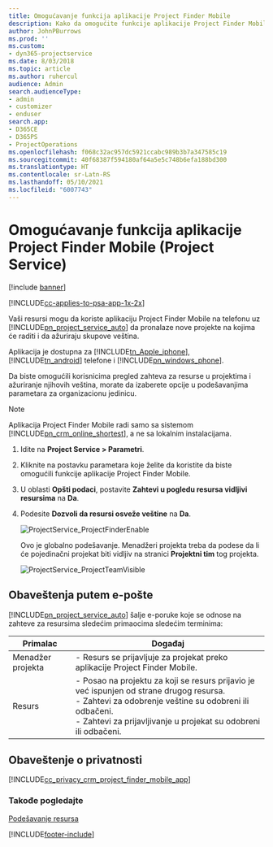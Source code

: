 ```yaml
---
title: Omogućavanje funkcija aplikacije Project Finder Mobile
description: Kako da omogućite funkcije aplikacije Project Finder Mobile za aplikaciju Project Service
author: JohnPBurrows
ms.prod: ''
ms.custom:
- dyn365-projectservice
ms.date: 8/03/2018
ms.topic: article
ms.author: ruhercul
audience: Admin
search.audienceType:
- admin
- customizer
- enduser
search.app:
- D365CE
- D365PS
- ProjectOperations
ms.openlocfilehash: f068c32ac957dc5921ccabc989b3b7a347585c19
ms.sourcegitcommit: 40f68387f594180af64a5e5c748b6efa188bd300
ms.translationtype: HT
ms.contentlocale: sr-Latn-RS
ms.lasthandoff: 05/10/2021
ms.locfileid: "6007743"
---
```

# <a name="enable-project-finder-mobile-app-features-project-service"></a>Omogućavanje funkcija aplikacije Project Finder Mobile (Project Service)

[!include [banner](../includes/psa-now-project-operations.md)]

[!INCLUDE[cc-applies-to-psa-app-1x-2x](../includes/cc-applies-to-psa-app-1x-2x.md)]

Vaši resursi mogu da koriste aplikaciju Project Finder Mobile na telefonu uz [!INCLUDE[pn_project_service_auto](../includes/pn-project-service-auto.md)] da pronalaze nove projekte na kojima će raditi i da ažuriraju skupove veština.  
  
 Aplikacija je dostupna za [!INCLUDE[tn_Apple_iphone](../includes/tn-apple-iphone.md)], [!INCLUDE[tn_android](../includes/tn-android.md)] telefone i [!INCLUDE[pn_windows_phone](../includes/pn-windows-phone.md)].  
    
 Da biste omogućili korisnicima pregled zahteva za resurse u projektima i ažuriranje njihovih veština, morate da izaberete opcije u podešavanjima parametara za organizacionu jedinicu.
  
> [!NOTE]
>  Aplikacija Project Finder Mobile radi samo sa sistemom [!INCLUDE[pn_crm_online_shortest](../includes/pn-crm-online-shortest.md)], a ne sa lokalnim instalacijama.  
  
1. Idite na **Project Service > Parametri**.  
  
2. Kliknite na postavku parametara koje želite da koristite da biste omogućili funkcije aplikacije Project Finder Mobile.  
  
3. U oblasti **Opšti podaci**, postavite **Zahtevi u pogledu resursa vidljivi resursima** na **Da**.  
  
4. Podesite **Dozvoli da resursi osveže veštine** na **Da**.  
  
   ![ProjectService_ProjectFinderEnable](../psa/media/project-service-project-finder-enable.png "ProjectService_ProjectFinderEnable")  
  
   Ovo je globalno podešavanje. Menadžeri projekta treba da podese da li će pojedinačni projekat biti vidljiv na stranici **Projektni tim** tog projekta.  
  
   ![ProjectService_ProjectTeamVisible](../psa/media/project-service-project-team-visible.png "ProjectService_ProjectTeamVisible")  
  
## <a name="email-notifications"></a>Obaveštenja putem e-pošte  
 [!INCLUDE[pn_project_service_auto](../includes/pn-project-service-auto.md)] šalje e-poruke koje se odnose na zahteve za resursima sledećim primaocima sledećim terminima:  
  
|Primalac|Događaj|  
|---------------|-----------|  
|Menadžer projekta|- Resurs se prijavljuje za projekat preko aplikacije Project Finder Mobile.|  
|Resurs|- Posao na projektu za koji se resurs prijavio je već ispunjen od strane drugog resursa.<br />- Zahtevi za odobrenje veštine su odobreni ili odbačeni.<br />- Zahtevi za prijavljivanje u projekat su odobreni ili odbačeni.|  
  
## <a name="privacy-notice"></a>Obaveštenje o privatnosti  
 [!INCLUDE[cc_privacy_crm_project_finder_mobile_app](../includes/cc-privacy-crm-project-finder-mobile-app.md)]  
  
### <a name="see-also"></a>Takođe pogledajte  
 [Podešavanje resursa](../psa/set-up-resources.md)


[!INCLUDE[footer-include](../includes/footer-banner.md)]